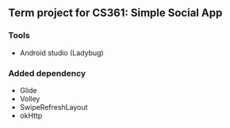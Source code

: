 ## Term project for CS361: Simple Social App
### Tools
- Android studio (Ladybug)
### Added dependency 
- Glide 
- Volley
- SwipeRefreshLayout
- okHttp
